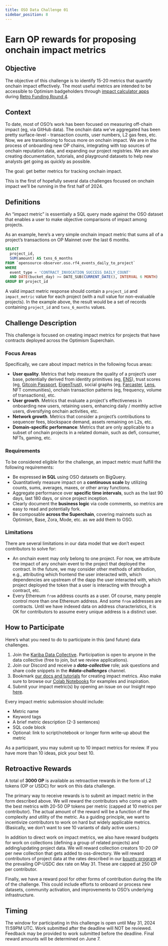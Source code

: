 ```yaml
---
title: OSO Data Challenge 01
sidebar_position: 8
---
```


# Earn OP rewards for proposing onchain impact metrics

## Objective

The objective of this challenge is to identify 15-20 metrics that quantify onchain impact effectively. The most useful metrics are intended to be accessible to Optimism badgeholders through [impact calculator apps](https://github.com/orgs/ethereum-optimism/projects/31/views/3?pane=issue&itemId=50124302) during [Retro Funding Round 4](https://optimism.mirror.xyz/nz5II2tucf3k8tJ76O6HWwvidLB6TLQXszmMnlnhxWU).

## Context

To date, most of OSO’s work has been focused on measuring off-chain impact (eg, via GitHub data). The onchain data we’ve aggregated has been pretty surface-level - transaction counts, user numbers, L2 gas fees, etc. Now, we are transitioning to focus more on onchain impact. We are in the process of onboarding new OP chains, integrating with top sources of onchain reputation data, and expanding our project registries. We are also creating documentation, tutorials, and playground datasets to help new analysts get going as quickly as possible.

The goal: get better metrics for tracking onchain impact.

This is the first of hopefully several data challenges focused on onchain impact we’ll be running in the first half of 2024.

## Definitions

An “impact metric” is essentially a SQL query made against the OSO dataset that enables a user to make objective comparisons of impact among projects.

As an example, here’s a very simple onchain impact metric that sums all of a project’s transactions on OP Mainnet over the last 6 months.

```sql
SELECT
  project_id,
  SUM(amount) AS txns_6_months
FROM `opensource-observer.oso.rf4_events_daily_to_project`
WHERE
  event_type = 'CONTRACT_INVOCATION_SUCCESS_DAILY_COUNT'
  AND DATE(bucket_day) >= DATE_SUB(CURRENT_DATE(), INTERVAL 6 MONTH)
GROUP BY project_id
```

A valid impact metric response should contain a `project_id` and `impact_metric` value for each project (with a null value for non-evaluable projects). In the example above, the result would be a set of records containing `project_id` and `txns_6_months` values.

## Challenge Description

This challenge is focused on creating impact metrics for projects that have contracts deployed across the Optimism Superchain.

### Focus Areas

Specifically, we care about impact metrics in the following focus areas:

- **User quality**. Metrics that help measure the quality of a project’s user base, potentially derived from identity primitives (eg, [ENS](https://docs.ens.domains/registry/eth)), trust scores (eg, [Gitcoin Passport](https://docs.passport.gitcoin.co/building-with-passport/passport-api/overview), [EigenTrust](https://docs.karma3labs.com/eigentrust)), social graphs (eg, [Farcaster](https://docs.farcaster.xyz/), [Lens](https://docs.lens.xyz/docs/public-big-query), NFT communities), onchain transaction patterns (eg, frequency, volume of transactions), etc.
- **User growth**. Metrics that evaluate a project's effectiveness in onboarding new users, retaining users, enhancing daily / monthly active users, diversifying onchain activities, etc.
- **Network growth**. Metrics that consider a project’s contributions to sequencer fees, blockspace demand, assets remaining on L2s, etc.
- **Domain-specific performance**: Metrics that are only applicable to a subset of onchain projects in a related domain, such as defi, consumer, NFTs, gaming, etc.

### Requirements

To be considered eligible for the challenge, an impact metric must fulfill the following requirements:

- Be expressed **in SQL** using OSO datasets on BigQuery.
- Quantitatively measure impact on a **continuous scale** by utilizing counts, sums, averages, maxes, or other array functions.
- Aggregate performance over **specific time intervals**, such as the last 90 days, last 180 days, or since project inception.
- Clearly document the **business logic** via code comments, so metrics are easy to read and potentially fork.
- Be composable **across the Superchain**, covering mainnets such as Optimism, Base, Zora, Mode, etc. as we add them to OSO.

### Limitations

There are several limitations in our data model that we don’t expect contributors to solve for:

- An onchain event may only belong to one project. For now, we attribute the impact of any onchain event to the project that deployed the contract. In the future, we may consider other methods of attribution, e.g., attributing which frontend the user interacted with, which dependencies are upstream of the dapp the user interacted with, which project deployed the token that a user is interacting with through a contract, etc.
- Every Ethereum `from` address counts as a user. Of course, many people control more than one Ethereum address. And some `from` addresses are contracts. Until we have indexed data on address characteristics, it is OK for contributors to assume every unique address is a distinct user.

## How to Participate

Here’s what you need to do to participate in this (and future) data challenges.

1. Join the [Kariba Data Collective](https://www.kariba.network/). Participation is open to anyone in the data collective (free to join, but we review applications).
2. Join our Discord and receive a **_data-collective_** role; ask questions and share code snippets in the **_#data-challenges_** channel.
3. Bookmark [our docs and tutorials](../../guides/impact-metrics/) for creating impact metrics. Also make sure to browse our [Colab Notebooks](https://drive.google.com/drive/folders/1mzqrSToxPaWhsoGOR-UVldIsaX1gqP0F) for examples and inspiration.
4. Submit your impact metric(s) by opening an issue on our Insight repo [here](https://github.com/opensource-observer/insights/issues/new/choose).

Every impact metric submission should include:

- Metric name
- Keyword tags
- A brief metric description (2-3 sentences)
- SQL code block
- Optional: link to script/notebook or longer form write-up about the metric

As a participant, you may submit up to 10 impact metrics for review. If you have more than 10 ideas, pick your best 10.

## Retroactive Rewards

A total of **3000 OP** is available as retroactive rewards in the form of L2 tokens (OP or USDC) for work on this data challenge.

The primary way to receive rewards is to submit an impact metric in the form described above. We will reward the contributors who come up with the best metrics with 20-50 OP tokens per metric (capped at 10 metrics per contributor). The actual amount of the reward will be a function of the complexity and utility of the metric. As a guiding principle, we want to incentivize contributors to work on hard but widely applicable metrics. (Basically, we don’t want to see 10 variants of daily active users.)

In addition to direct work on impact metrics, we also have reward budgets for work on collections (defining a group of related projects) and adding/updating project data. We will reward collection creators 10-20 OP per new collection that gets added to oss-directory. We will reward contributors of project data at the rates described in our [bounty program](https://docs.opensource.observer/docs/contribute/challenges/bounties#ongoing-bounties) at the prevailing OP-USDC dex rate on May 31. These are capped at 250 OP per contributor.

Finally, we have a reward pool for other forms of contribution during the life of the challenge. This could include efforts to onboard or process new datasets, community activation, and improvements to OSO’s underlying infrastructure.

## Timing

The window for participating in this challenge is open until May 31, 2024 11:59PM UTC. Work submitted after the deadline will NOT be reviewed. Feedback may be provided to work submitted before the deadline. Final reward amounts will be determined on June 7.
